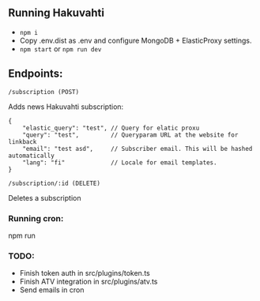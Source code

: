 ## Running Hakuvahti

- `npm i`
- Copy .env.dist as .env and configure MongoDB + ElasticProxy settings.
- `npm start` or `npm run dev`

## Endpoints:

`/subscription (POST)`

Adds news Hakuvahti subscription:

```
{
    "elastic_query": "test", // Query for elatic proxu
    "query": "test",         // Queryparam URL at the website for linkback
    "email": "test asd",     // Subscriber email. This will be hashed automatically
    "lang": "fi"             // Locale for email templates.
}
```

`/subscription/:id (DELETE)`

Deletes a subscription

### Running cron:

npm run 

### TODO:

- Finish token auth in src/plugins/token.ts
- Finish ATV integration in src/plugins/atv.ts
- Send emails in cron
